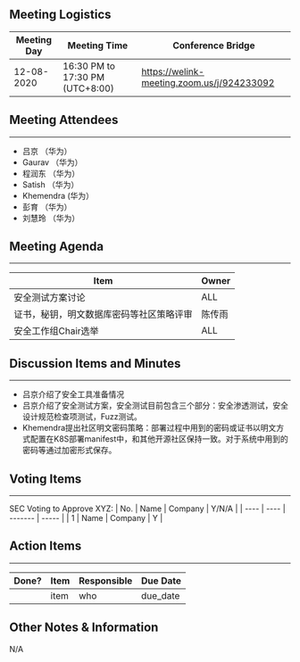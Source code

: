 ## Meeting Logistics

| Meeting Day | Meeting Time                    | Conference Bridge                          |
| ----------- | ------------------------------- | ------------------------------------------ |
| 12-08-2020  | 16:30 PM to 17:30 PM (UTC+8:00) | https://welink-meeting.zoom.us/j/924233092 |

## Meeting Attendees
** **
- 吕京 （华为）
- Gaurav （华为）
- 程润东 （华为）
- Satish （华为）
- Khemendra (华为）
- 彭育 （华为）
- 刘慧玲 （华为）



## Meeting Agenda
** **
| Item | Owner |
| ---- | ---- |
| 安全测试方案讨论 | ALL |
| 证书，秘钥，明文数据库密码等社区策略评审 | 陈传雨 |
| 安全工作组Chair选举 | ALL |



## Discussion Items and Minutes
** **
- 吕京介绍了安全工具准备情况
- 吕京介绍了安全测试方案，安全测试目前包含三个部分：安全渗透测试，安全设计规范检查项测试，Fuzz测试。
- Khemendra提出社区明文密码策略：部署过程中用到的密码或证书以明文方式配置在K8S部署manifest中，和其他开源社区保持一致。对于系统中用到的密码等通过加密形式保存。


## Voting Items
** **
SEC Voting to Approve XYZ:
| No.  | Name | Company | Y/N/A |
| ---- | ---- | ------- | ----- |
| 1    | Name | Company | Y     |

## Action Items
** **
| Done? | Item | Responsible | Due Date |
| ----- | ---- | ----------- | -------- |
|       | item | who         | due_date |

## Other Notes & Information
N/A
